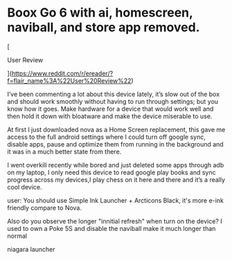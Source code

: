 # Boox Go 6 with ai, homescreen, naviball, and store app removed.

[

User Review

](https://www.reddit.com/r/ereader/?f=flair_name%3A%22User%20Review%22)

I’ve been commenting a lot about this device lately, it’s slow out of the box and should work smoothly without having to run through settings; but you know how it goes. Make hardware for a device that would work well and then hold it down with bloatware and make the device miserable to use.

At first I just downloaded nova as a Home Screen replacement, this gave me access to the full android settings where I could turn off google sync, disable apps, pause and optimize them from running in the background and it was in a much better state from there.

I went overkill recently while bored and just deleted some apps through adb on my laptop, I only need this device to read google play books and sync progress across my devices,I play chess on it here and there and it’s a really cool device.

user:
You should use Simple Ink Launcher + Arcticons Black, it's more e-ink friendly compare to Nova.

Also do you observe the longer "innitial refresh" when turn on the device? I used to own a Poke 5S and disable the naviball make it much longer than normal

niagara launcher
